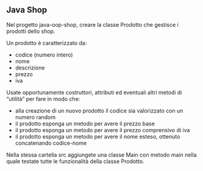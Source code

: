 ## Java Shop

Nel progetto java-oop-shop, creare la classe Prodotto che gestisce i prodotti dello shop.

Un prodotto è caratterizzato da:
- codice (numero intero)
- nome
- descrizione
- prezzo
- iva

Usate opportunamente costruttori, attributi ed eventuali altri metodi di “utilità” per fare in modo che:
- alla creazione di un nuovo prodotto il codice sia valorizzato con un numero random
- il prodotto esponga un metodo per avere il prezzo base
- il prodotto esponga un metodo per avere il prezzo comprensivo di iva
- il prodotto esponga un metodo per avere il nome esteso, ottenuto concatenando codice-nome
  
Nella stessa cartella src aggiungete una classe Main con metodo main nella quale testate tutte le funzionalità della classe Prodotto.
